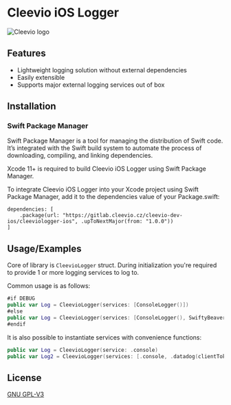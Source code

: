 
# Cleevio iOS Logger
![Cleevio logo](https://pbs.twimg.com/profile_images/1531970166946422790/e0DjgYzt_400x400.png)
## Features

- Lightweight logging solution without external dependencies
- Easily extensible
- Supports major external logging services out of box


## Installation

### Swift Package Manager
Swift Package Manager is a tool for managing the distribution of Swift code. It’s integrated with the Swift build system to automate the process of downloading, compiling, and linking dependencies.

Xcode 11+ is required to build Cleevio iOS Logger using Swift Package Manager.

To integrate Cleevio iOS Logger into your Xcode project using Swift Package Manager, add it to the dependencies value of your Package.swift:

```
dependencies: [
    .package(url: "https://gitlab.cleevio.cz/cleevio-dev-ios/cleeviologger-ios", .upToNextMajor(from: "1.0.0"))
]
```



## Usage/Examples

Core of library is `CleevioLogger` struct. During initialization you're required to provide 1 or more logging services to log to. 

Common usage is as follows: 
```swift
#if DEBUG
public var Log = CleevioLogger(services: [ConsoleLogger()])
#else
public var Log = CleevioLogger(services: [ConsoleLogger(), SwiftyBeaverLogger()])
#endif
```

It is also possible to instantiate services with convenience functions:
```swift
public var Log = CleevioLogger(service: .console)
public var Log2 = CleevioLogger(services: [.console, .datadog(clientToken: "", environment: "", serviceName: "")])
```


## License

[GNU GPL-V3](https://choosealicense.com/licenses/gpl-3.0/#)

